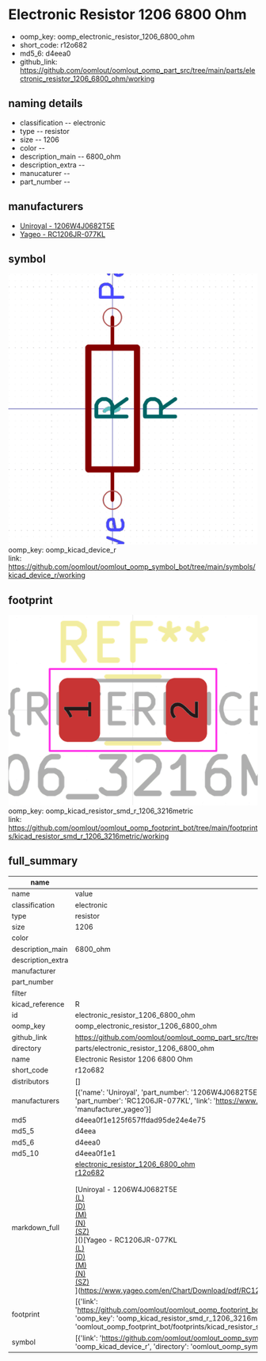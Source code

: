 # Electronic Resistor 1206 6800 Ohm

  
* oomp_key: oomp_electronic_resistor_1206_6800_ohm 
* short_code: r12o682
* md5_6: d4eea0  
* github_link: https://github.com/oomlout/oomlout_oomp_part_src/tree/main/parts/electronic_resistor_1206_6800_ohm/working  
## naming details
* classification -- electronic
* type -- resistor
* size -- 1206
* color -- 
* description_main -- 6800_ohm
* description_extra -- 
* manucaturer -- 
* part_number -- 


## manufacturers
* [Uniroyal - 1206W4J0682T5E]()  
* [Yageo - RC1206JR-077KL](https://www.yageo.com/en/Chart/Download/pdf/RC1206JR-077KL)  

## symbol

![](symbol/0/working/working_600.png)  
oomp_key: oomp_kicad_device_r  
link: https://github.com/oomlout/oomlout_oomp_symbol_bot/tree/main/symbols/kicad_device_r/working  

## footprint

![](footprint/0/working/working_600.png)  
oomp_key: oomp_kicad_resistor_smd_r_1206_3216metric  
link: https://github.com/oomlout/oomlout_oomp_footprint_bot/tree/main/footprints/kicad_resistor_smd_r_1206_3216metric/working  

## full_summary
| name | value | 
| --- | --- | 
| name | value | 
| classification | electronic | 
| type | resistor | 
| size | 1206 | 
| color |  | 
| description_main | 6800_ohm | 
| description_extra |  | 
| manufacturer |  | 
| part_number |  | 
| filter |  | 
| kicad_reference | R | 
| id | electronic_resistor_1206_6800_ohm | 
| oomp_key | oomp_electronic_resistor_1206_6800_ohm | 
| github_link | https://github.com/oomlout/oomlout_oomp_part_src/tree/main/parts/electronic_resistor_1206_6800_ohm/working | 
| directory | parts/electronic_resistor_1206_6800_ohm | 
| name | Electronic Resistor 1206 6800 Ohm | 
| short_code | r12o682 | 
| distributors | [] | 
| manufacturers | [{'name': 'Uniroyal', 'part_number': '1206W4J0682T5E', 'link': '', 'id': 'manufacturer_uniroyal'}, {'name': 'Yageo', 'part_number': 'RC1206JR-077KL', 'link': 'https://www.yageo.com/en/Chart/Download/pdf/RC1206JR-077KL', 'id': 'manufacturer_yageo'}] | 
| md5 | d4eea0f1e125f657ffdad95de24e4e75 | 
| md5_5 | d4eea | 
| md5_6 | d4eea0 | 
| md5_10 | d4eea0f1e1 | 
| markdown_full | [electronic_resistor_1206_6800_ohm](https://github.com/oomlout/oomlout_oomp_part_src/tree/main/parts/electronic_resistor_1206_6800_ohm/working)<br>[r12o682](https://github.com/oomlout/oomlout_oomp_part_src/tree/main/parts/electronic_resistor_1206_6800_ohm/working)<br><br>[Uniroyal - 1206W4J0682T5E<br>[(L)<br>](https://www.lcsc.com/search?q=1206W4J0682T5E)[(D)<br>](https://www.digikey.com/en/products?,keywords=1206W4J0682T5E)[(M)<br>](https://www.mouser.com/Search/Refine?Keyword=1206W4J0682T5E)[(N)<br>](https://www.newark.com/search?st=1206W4J0682T5E)[(SZ)<br>](https://so.szlcsc.com/global.html?k=1206W4J0682T5E)]()[Yageo - RC1206JR-077KL<br>[(L)<br>](https://www.lcsc.com/search?q=RC1206JR-077KL)[(D)<br>](https://www.digikey.com/en/products?,keywords=RC1206JR-077KL)[(M)<br>](https://www.mouser.com/Search/Refine?Keyword=RC1206JR-077KL)[(N)<br>](https://www.newark.com/search?st=RC1206JR-077KL)[(SZ)<br>](https://so.szlcsc.com/global.html?k=RC1206JR-077KL)](https://www.yageo.com/en/Chart/Download/pdf/RC1206JR-077KL) | 
| footprint | [{'link': 'https://github.com/oomlout/oomlout_oomp_footprint_bot/tree/main/foootprntss/kicad_resistor_smd_r_1206_3216metric', 'oomp_key': 'oomp_kicad_resistor_smd_r_1206_3216metric', 'directory': 'oomlout_oomp_footprint_bot/footprints/kicad_resistor_smd_r_1206_3216metric//working/working.kicad_mod'}] | 
| symbol | [{'link': 'https://github.com/oomlout/oomlout_oomp_symbol_bot/tree/main/symbols/kicad_device_r', 'oomp_key': 'oomp_kicad_device_r', 'directory': 'oomlout_oomp_symbol_bot/symbols/kicad_device_r//working/working.kicad_sym'}] | 
